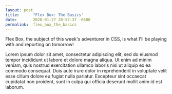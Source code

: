 ```yaml
---
layout: post
title:      "Flex Box: The Basics"
date:       2020-01-27 20:57:37 -0500
permalink:  flex_box_the_basics
---
```



Flex Box, the subject of this week's adventurer in CSS, is what I'll be playing with and reporting on tomorrow!

Lorem ipsum dolor sit amet, consectetur adipiscing elit, sed do eiusmod tempor incididunt ut labore et dolore magna aliqua. Ut enim ad minim veniam, quis nostrud exercitation ullamco laboris nisi ut aliquip ex ea commodo consequat. Duis aute irure dolor in reprehenderit in voluptate velit esse cillum dolore eu fugiat nulla pariatur. Excepteur sint occaecat cupidatat non proident, sunt in culpa qui officia deserunt mollit anim id est laborum.
